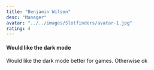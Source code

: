 ```yaml
---
title: "Benjamin Wilson"
desc: "Manager"
avatar: "../../images/Slotfinders/avatar-1.jpg"
rating: 4
---
```

#### Would like the dark mode
Would like the dark mode better for games. Otherwise ok
